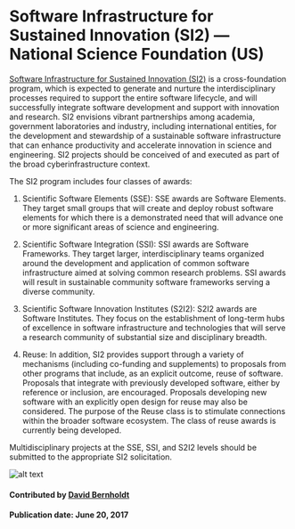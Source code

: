 # Software Infrastructure for Sustained Innovation (SI2) — National Science Foundation (US)

[Software Infrastructure for Sustained Innovation (SI2)](http://nsf.gov/si2) is a cross-foundation program, which is expected to generate and nurture the interdisciplinary processes required to support the entire software lifecycle, and will successfully integrate software development and support with innovation and research. SI2 envisions vibrant partnerships among academia, government laboratories and industry, including international entities, for the development and stewardship of a sustainable software infrastructure that can enhance productivity and accelerate innovation in science and engineering. SI2 projects should be conceived of and executed as part of the broad cyberinfrastructure context.

The SI2 program includes four classes of awards:
1. Scientific Software Elements (SSE): SSE awards are Software Elements. They target small groups that will create and deploy robust software elements for which there is a demonstrated need that will advance one or more significant areas of science and engineering.

2. Scientific Software Integration (SSI): SSI awards are Software Frameworks. They target larger, interdisciplinary teams organized around the development and application of common software infrastructure aimed at solving common research problems. SSI awards will result in sustainable community software frameworks serving a diverse community.

3. Scientific Software Innovation Institutes (S2I2): S2I2 awards are Software Institutes. They focus on the establishment of long-term hubs of excellence in software infrastructure and technologies that will serve a research community of substantial size and disciplinary breadth.

4. Reuse: In addition, SI2 provides support through a variety of mechanisms (including co-funding and supplements) to proposals from other programs that include, as an explicit outcome, reuse of software. Proposals that integrate with previously developed software, either by reference or inclusion, are encouraged. Proposals developing new software with an explicitly open design for reuse may also be considered. The purpose of the Reuse class is to stimulate connections within the broader software ecosystem. The class of reuse awards is currently being developed.

Multidisciplinary projects at the SSE, SSI, and S2I2 levels should be submitted to the appropriate SI2 solicitation.

![alt text](https://www.nsf.gov/images/logos/nsf1.jpg "NSF Logo")

#### Contributed by [David Bernholdt](http://github.com/bernhold)

#### Publication date: June 20, 2017

<!---
Publish: yes
Categories: Collaboration
Topics: Funding sources and programs
Tags: funding-program
Level: 2
Prerequisites: defaults
Aggregate: none
--->
